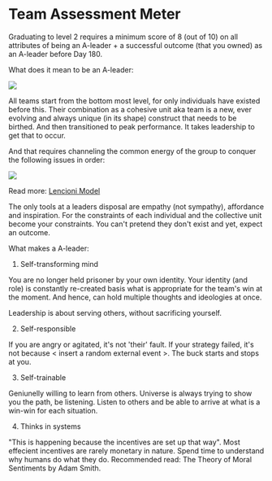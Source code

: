 # Team Assessment Meter

Graduating to level 2 requires a minimum score of 8 \(out of 10\) on all attributes of being an A-leader + a successful outcome \(that you owned\) as an A-leader before Day 180.

What does it mean to be an A-leader:

![](https://www.thevantageproject.com/assets/img/ig1.png)

All teams start from the bottom most level, for only individuals have existed before this. Their combination as a cohesive unit aka team is a new, ever evolving and always unique \(in its shape\) construct that needs to be birthed. And then transitioned to peak performance. It takes leadership to get that to occur.

And that requires channeling the common energy of the group to conquer the following issues in order:

![](https://www.thevantageproject.com/assets/img/ig2.png)

Read more: [Lencioni Model](https://www.wrike.com/blog/6-different-team-effectiveness-models/)

The only tools at a leaders disposal are empathy \(not sympathy\), affordance and inspiration. For the constraints of each individual and the collective unit become your constraints. You can't pretend they don't exist and yet, expect an outcome.

What makes a A-leader:

1. Self-transforming mind

You are no longer held prisoner by your own identity. Your identity \(and role\) is constantly re-created basis what is appropriate for the team's win at the moment. And hence, can hold multiple thoughts and ideologies at once.

Leadership is about serving others, without sacrificing yourself.

2. Self-responsible

If you are angry or agitated, it's not 'their' fault. If your strategy failed, it's not because &lt; insert a random external event &gt;. The buck starts and stops at you.

3. Self-trainable

Geniunelly willing to learn from others. Universe is always trying to show you the path, be listening. Listen to others and be able to arrive at what is a win-win for each situation.

4. Thinks in systems

 "This is happening because the incentives are set up that way". Most effecient incentives are rarely monetary in nature. Spend time to understand why humans do what they do. Recommended read: The Theory of Moral Sentiments by Adam Smith.

